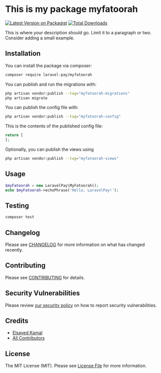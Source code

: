 # This is my package myfatoorah

[![Latest Version on Packagist](https://img.shields.io/packagist/v/laravel-pay/myfatoorah.svg?style=flat-square)](https://packagist.org/packages/laravel-pay/myfatoorah)
[![Total Downloads](https://img.shields.io/packagist/dt/laravel-pay/myfatoorah.svg?style=flat-square)](https://packagist.org/packages/laravel-pay/myfatoorah)

This is where your description should go. Limit it to a paragraph or two. Consider adding a small example.

## Installation

You can install the package via composer:

```bash
composer require laravel-pay/myfatoorah
```

You can publish and run the migrations with:

```bash
php artisan vendor:publish --tag="myfatoorah-migrations"
php artisan migrate
```

You can publish the config file with:

```bash
php artisan vendor:publish --tag="myfatoorah-config"
```

This is the contents of the published config file:

```php
return [
];
```

Optionally, you can publish the views using

```bash
php artisan vendor:publish --tag="myfatoorah-views"
```

## Usage

```php
$myFatoorah = new LaravelPay\MyFatoorah();
echo $myFatoorah->echoPhrase('Hello, LaravelPay!');
```

## Testing

```bash
composer test
```

## Changelog

Please see [CHANGELOG](CHANGELOG.md) for more information on what has changed recently.

## Contributing

Please see [CONTRIBUTING](CONTRIBUTING.md) for details.

## Security Vulnerabilities

Please review [our security policy](../../security/policy) on how to report security vulnerabilities.

## Credits

- [Elsayed Kamal](https://github.com/laravel-pay)
- [All Contributors](../../contributors)

## License

The MIT License (MIT). Please see [License File](LICENSE.md) for more information.
